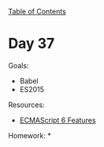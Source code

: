 [Table of Contents](/README.md)

# Day 37

Goals:
* Babel
* ES2015

Resources:
* [ECMAScript 6 Features](https://github.com/lukehoban/es6features)

Homework:
* 